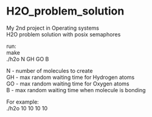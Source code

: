 # H2O_problem_solution

My 2nd project in Operating systems <br>
H2O problem solution with posix semaphores


run: <br>
make <br>
./h2o N GH GO B <br>

N - number of molecules to create <br>
GH - max random waiting time for Hydrogen atoms <br>
GO - max random waiting time for Oxygen atoms <br>
B - max random waiting time when molecule is bonding <br>

For example: <br>
./h2o 10 10 10 10 <br>
